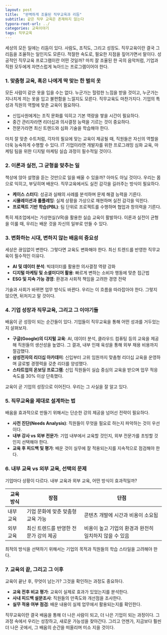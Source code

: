 ```yaml
---
layout: post
title:  "완벽하게 조율된 직무교육과 리듬"
subtitle: 같은 직무 교육은 존재하지 않는다
typora-root-url: ../
categories: 교육이야기
tags: 직무교육
---
```


세상의 모든 일에는 리듬이 있다. 사람도, 조직도, 그리고 성장도. 직무교육이란 결국 그 리듬을 조율하는 일인지도 모른다. 적절한 속도로, 필요한 지점을 짚어가면서 말이다. 성공적인 직무교육 프로그램이란 어떤 것일까? 마치 잘 조율된 한 곡의 음악처럼, 기업과 직원 모두에게 자연스럽게 녹아드는 프로그램이어야 한다.

### 1. 맞춤형 교육, 혹은 나에게 딱 맞는 한 벌의 옷

모든 사람이 같은 옷을 입을 수는 없다. 누군가는 헐렁한 느낌을 받을 것이고, 누군가는 지나치게 끼는 옷을 입고 불편함을 느낄지도 모른다. 직무교육도 마찬가지다. 기업의 특성과 직원의 역할에 맞춘 교육이 필요하다.

- 신입사원에게는 조직 문화를 익히고 기본 역량을 쌓을 시간이 필요하다.
- 중간 관리자라면 리더십과 의사결정 능력을 기르는 것이 중요하다.
- 전문가라면 최신 트렌드와 심화 기술을 학습해야 한다.

마치 잘 맞춘 수트처럼, 각자의 필요에 맞는 교육이 제공될 때, 직원들은 자신의 역할을 더욱 능숙하게 수행할 수 있다. IT 기업이라면 개발자를 위한 프로그래밍 심화 교육, 마케팅 팀을 위한 디지털 마케팅 실습 과정이 필수적일 것이다.

### 2. 이론과 실전, 그 균형을 맞추는 일

책상에 앉아 설명을 듣는 것만으로 일을 배울 수 있을까? 아마도 아닐 것이다. 우리는 몸으로 익히고, 부딪히며 배운다. 직무교육에서도 실전 감각을 길러주는 방식이 필요하다.

- **케이스 스터디**: 성공과 실패의 사례를 분석하며 문제 해결 능력을 기른다.
- **시뮬레이션과 롤플레잉**: 실제 상황을 가상으로 재현하며 실전 감각을 익힌다.
- **프로젝트 기반 학습(PBL)**: 팀 단위로 프로젝트를 수행하며 협업과 창의력을 기른다.

특히 제조업에서는 가상현실(VR)을 활용한 실습 교육이 활발하다. 이론과 실전이 균형을 이룰 때, 우리는 배운 것을 자신의 일부로 만들 수 있다.

### 3. 변화하는 시대, 변하지 않는 배움의 중요성

세상은 끊임없이 변한다. 그렇다면 교육도 변화해야 한다. 최신 트렌드를 반영한 직무교육이 필수적인 이유다.

- **AI 및 데이터 분석**: 빅데이터를 활용한 의사결정 역량 강화
- **디지털 마케팅 및 소셜미디어 활용**: 빠르게 변하는 소비자 행동에 맞춘 접근법
- **ESG 및 지속 가능 경영**: 환경과 사회적 책임을 고려한 경영 전략

기술과 사회가 바뀌면 업무 방식도 바뀐다. 우리는 이 흐름을 따라잡아야 한다. 그렇지 않으면, 뒤처지고 말 것이다.

### 4. 기업 성장과 직무교육, 그리고 그 이야기들

배움이 곧 성장이 되는 순간들이 있다. 기업들이 직무교육을 통해 어떤 성과를 거두었는지 살펴보자.

- **구글(Google)의 디지털 교육**: AI, 데이터 분석, 클라우드 컴퓨팅 등의 교육을 제공해 직원들의 생산성을 높였다. 그 결과, 내부 인재 육성을 통해 외부 채용 비용까지 절감했다.
- **삼성전자의 리더십 아카데미**: 신입부터 고위 임원까지 맞춤형 리더십 교육을 운영하며 글로벌 경쟁력을 갖춘 리더를 양성했다.
- **스타트업의 온보딩 프로그램**: 신입 직원들이 실습 중심의 교육을 받으며 업무 적응 속도를 30% 이상 단축했다.

교육이 곧 기업의 성장으로 이어진다. 우리는 그 사실을 잘 알고 있다.

### 5. 직무교육을 제대로 설계하는 법

배움을 효과적으로 만들기 위해서는 단순한 강의 제공을 넘어선 전략이 필요하다.

- **사전 진단(Needs Analysis)**: 직원들이 무엇을 필요로 하는지 파악하는 것이 우선이다.
- **내부 강사 vs 외부 전문가**: 기업 내부에서 교육할 것인지, 외부 전문가를 초빙할 것인지 선택해야 한다.
- **교육 후 피드백 및 평가**: 배운 것이 실무에 잘 적용되는지를 지속적으로 점검해야 한다.

### 6. 내부 교육 vs 외부 교육, 선택의 문제

기업마다 상황이 다르다. 내부 교육과 외부 교육, 어떤 방식이 효과적일까?

| 교육 방식 | 장점                                  | 단점                                                   |
| --------- | ------------------------------------- | ------------------------------------------------------ |
| 내부 교육 | 기업 문화에 맞춘 맞춤형 교육 가능     | 콘텐츠 개발에 시간과 비용이 소요됨                     |
| 외부 교육 | 최신 트렌드를 반영한 전문가 강의 제공 | 비용이 높고 기업의 환경과 완전히 일치하지 않을 수 있음 |

최적의 방식을 선택하기 위해서는 기업의 목적과 직원들의 학습 스타일을 고려해야 한다.

### 7. 교육의 끝, 그리고 그 이후

교육이 끝난 후, 무엇이 남는가? 그것을 확인하는 과정도 중요하다.

- **교육 전후 비교 평가**: 교육이 실제로 효과가 있었는지를 분석한다.
- **사내 피드백 설문조사**: 직원들의 만족도와 개선점을 조사한다.
- **실무 적용 여부 점검**: 배운 내용이 실제 업무에서 활용되는지를 확인한다.

직무교육이란 결국 배움을 통해 더 나은 사람이 되고, 더 나은 기업이 되는 과정이다. 그 과정 속에서 우리는 성장하고, 새로운 가능성을 찾아간다. 그리고 언젠가, 지금보다 훨씬 더 나은 곳에서, 그 배움의 순간을 떠올리며 미소 지을 것이다.
